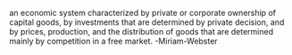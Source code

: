 an economic system characterized by private or corporate ownership of capital goods, by investments that are determined by private decision, and by prices, production, and the distribution of goods that are determined mainly by competition in a free market. 
-Miriam-Webster 